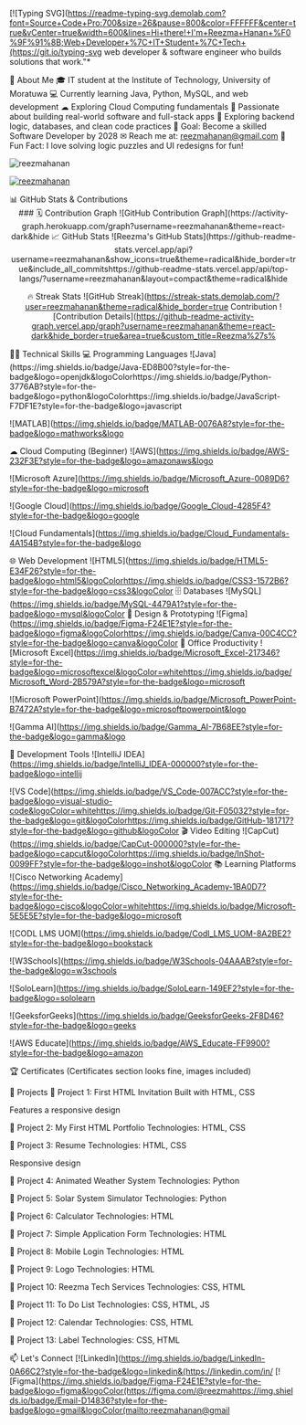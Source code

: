 [![Typing SVG](https://readme-typing-svg.demolab.com?font=Source+Code+Pro:700&size=26&pause=800&color=FFFFFF&center=true&vCenter=true&width=600&lines=Hi+there!+I'm+Reezma+Hanan+%F0%9F%91%8B;Web+Developer+%7C+IT+Student+%7C+Tech+(https://git.io/typing-svg web developer & software engineer who builds solutions that work."*

🚀 About Me
🎓 IT student at the Institute of Technology, University of Moratuwa
💻 Currently learning Java, Python, MySQL, and web development
☁ Exploring Cloud Computing fundamentals
🧠 Passionate about building real-world software and full-stack apps
🚀 Exploring backend logic, databases, and clean code practices
🎯 Goal: Become a skilled Software Developer by 2028
✉ Reach me at: reezmahanan@gmail.com
🧩 Fun Fact: I love solving logic puzzles and UI redesigns for fun!

<p align="left"> <img src="https://komarev.com/ghpvc/?username=reezmahanan&label=Profile%20views&color=0e75b6&style=flat" alt="reezmahanan" /> </p> <p align="left"> <a href="https://github.com/ryo-ma/github-profile-trophy"><img src="https://github-profile-trophy.vercel.app/?username=reezmahanan" alt="reezmahanan" /></a> </p>
📊 GitHub Stats & Contributions
<div align="center"> ### 🗓 Contribution Graph ![GitHub Contribution Graph](https://activity-graph.herokuapp.com/graph?username=reezmahanan&theme=react-dark&hide
📈 GitHub Stats
![Reezma's GitHub Stats](https://github-readme-stats.vercel.app/api?username=reezmahanan&show_icons=true&theme=radical&hide_border=true&include_all_commitshttps://github-readme-stats.vercel.app/api/top-langs/?username=reezmahanan&layout=compact&theme=radical&hide

🔥 Streak Stats
![GitHub Streak](https://streak-stats.demolab.com/?user=reezmahanan&theme=radical&hide_border=true Contribution
![Contribution Details](https://github-readme-activity-graph.vercel.app/graph?username=reezmahanan&theme=react-dark&hide_border=true&area=true&custom_title=Reezma%27s%

</div>
🧑‍💻 Technical Skills
💻 Programming Languages
![Java](https://img.shields.io/badge/Java-ED8B00?style=for-the-badge&logo=openjdk&logoColorhttps://img.shields.io/badge/Python-3776AB?style=for-the-badge&logo=python&logoColorhttps://img.shields.io/badge/JavaScript-F7DF1E?style=for-the-badge&logo=javascript

![MATLAB](https://img.shields.io/badge/MATLAB-0076A8?style=for-the-badge&logo=mathworks&logo

☁ Cloud Computing (Beginner)
![AWS](https://img.shields.io/badge/AWS-232F3E?style=for-the-badge&logo=amazonaws&logo

![Microsoft Azure](https://img.shields.io/badge/Microsoft_Azure-0089D6?style=for-the-badge&logo=microsoft

![Google Cloud](https://img.shields.io/badge/Google_Cloud-4285F4?style=for-the-badge&logo=google

![Cloud Fundamentals](https://img.shields.io/badge/Cloud_Fundamentals-4A154B?style=for-the-badge&logo

🌐 Web Development
![HTML5](https://img.shields.io/badge/HTML5-E34F26?style=for-the-badge&logo=html5&logoColorhttps://img.shields.io/badge/CSS3-1572B6?style=for-the-badge&logo=css3&logoColor 🗄 Databases
![MySQL](https://img.shields.io/badge/MySQL-4479A1?style=for-the-badge&logo=mysql&logoColor 🎨 Design & Prototyping
![Figma](https://img.shields.io/badge/Figma-F24E1E?style=for-the-badge&logo=figma&logoColorhttps://img.shields.io/badge/Canva-00C4CC?style=for-the-badge&logo=canva&logoColor 💼 Office Productivity
![Microsoft Excel](https://img.shields.io/badge/Microsoft_Excel-217346?style=for-the-badge&logo=microsoftexcel&logoColor=whitehttps://img.shields.io/badge/Microsoft_Word-2B579A?style=for-the-badge&logo=microsoft

![Microsoft PowerPoint](https://img.shields.io/badge/Microsoft_PowerPoint-B7472A?style=for-the-badge&logo=microsoftpowerpoint&logo

![Gamma AI](https://img.shields.io/badge/Gamma_AI-7B68EE?style=for-the-badge&logo=gamma&logo

🔧 Development Tools
![IntelliJ IDEA](https://img.shields.io/badge/IntelliJ_IDEA-000000?style=for-the-badge&logo=intellij

![VS Code](https://img.shields.io/badge/VS_Code-007ACC?style=for-the-badge&logo=visual-studio-code&logoColor=whitehttps://img.shields.io/badge/Git-F05032?style=for-the-badge&logo=git&logoColorhttps://img.shields.io/badge/GitHub-181717?style=for-the-badge&logo=github&logoColor 🎬 Video Editing
![CapCut](https://img.shields.io/badge/CapCut-000000?style=for-the-badge&logo=capcut&logoColorhttps://img.shields.io/badge/InShot-0099FF?style=for-the-badge&logo=inshot&logoColor 📚 Learning Platforms
![Cisco Networking Academy](https://img.shields.io/badge/Cisco_Networking_Academy-1BA0D7?style=for-the-badge&logo=cisco&logoColor=whitehttps://img.shields.io/badge/Microsoft-5E5E5E?style=for-the-badge&logo=microsoft

![CODL LMS UOM](https://img.shields.io/badge/Codl_LMS_UOM-8A2BE2?style=for-the-badge&logo=bookstack

![W3Schools](https://img.shields.io/badge/W3Schools-04AAAB?style=for-the-badge&logo=w3schools

![SoloLearn](https://img.shields.io/badge/SoloLearn-149EF2?style=for-the-badge&logo=sololearn

![GeeksforGeeks](https://img.shields.io/badge/GeeksforGeeks-2F8D46?style=for-the-badge&logo=geeks

![AWS Educate](https://img.shields.io/badge/AWS_Educate-FF9900?style=for-the-badge&logo=amazon

🏆 Certificates
(Certificates section looks fine, images included)

📂 Projects
🌟 Project 1: First HTML Invitation
Built with HTML, CSS

Features a responsive design

🌟 Project 2: My First HTML Portfolio
Technologies: HTML, CSS

🌟 Project 3: Resume
Technologies: HTML, CSS

Responsive design

🌟 Project 4: Animated Weather System
Technologies: Python

🌟 Project 5: Solar System Simulator
Technologies: Python

🌟 Project 6: Calculator
Technologies: HTML

🌟 Project 7: Simple Application Form
Technologies: HTML

🌟 Project 8: Mobile Login
Technologies: HTML

🌟 Project 9: Logo
Technologies: HTML

🌟 Project 10: Reezma Tech Services
Technologies: CSS, HTML

🌟 Project 11: To Do List
Technologies: CSS, HTML, JS

🌟 Project 12: Calendar
Technologies: CSS, HTML

🌟 Project 13: Label
Technologies: CSS, HTML

📫 Let's Connect
[![LinkedIn](https://img.shields.io/badge/LinkedIn-0A66C2?style=for-the-badge&logo=linkedin&(https://linkedin.com/in/
[![Figma](https://img.shields.io/badge/Figma-F24E1E?style=for-the-badge&logo=figma&logoColor(https://figma.com/@reezmahttps://img.shields.io/badge/Email-D14836?style=for-the-badge&logo=gmail&logoColor(mailto:reezmahanan@gmail
